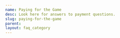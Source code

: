```yaml
---
name: Paying for the Game 
desc: Look here for answers to payment questions.
slug: paying-for-the-game
parent: 
layout: faq_category
---
```

